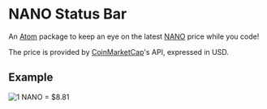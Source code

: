 # NANO Status Bar

An [Atom](https://atom.io/) package to keep an eye on the latest [NANO](https://nano.org/) price while you code!

The price is provided by [CoinMarketCap](https://coinmarketcap.com/)'s API, expressed in USD.

## Example

![1 NANO = $8.81](https://i.imgur.com/Ew1bLkT.png)

